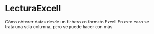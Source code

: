 # LecturaExcell
Cómo obtener datos desde un fichero en formato Excell
En este caso se trata una sola columna, pero se puede hacer con más
